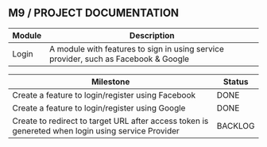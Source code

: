 M9 / PROJECT DOCUMENTATION
--------------------------

| Module | Description |
|--------|-------------|
| Login  | A module with features to sign in using service provider, such as Facebook & Google |

| Milestone | Status |
|-----------|--------|
| Create a feature to login/register using Facebook | DONE |
| Create a feature to login/register using Google | DONE |
| Create to redirect to target URL after access token is genereted when login using service Provider | BACKLOG |